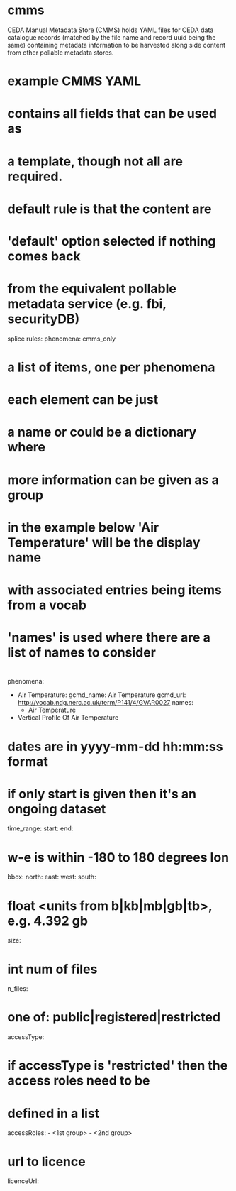 # cmms
CEDA Manual Metadata Store (CMMS) holds YAML files for CEDA data catalogue records (matched by the file name and record uuid being the same) containing metadata information to be harvested along side content from other pollable metadata stores.


# example CMMS YAML
# contains all fields that can be used as
# a template, though not all are required.

# default rule is that the content are
# 'default' option selected if nothing comes back
# from the equivalent pollable metadata service (e.g. fbi, securityDB)

splice rules:
  phenomena: cmms_only

# a list of items, one per phenomena
# each element can be just 
# a name or could be a dictionary where
# more information can be given as a group
# in the example below 'Air Temperature' will be the display name 
# with associated entries being items from a vocab
# 'names' is used where there are a list of names to consider
#

phenomena:
- Air Temperature:
    gcmd_name: Air Temperature
    gcmd_url: http://vocab.ndg.nerc.ac.uk/term/P141/4/GVAR0027
    names:
    - Air Temperature
- Vertical Profile Of Air Temperature

# dates are in yyyy-mm-dd hh:mm:ss format
# if only start is given then it's an ongoing dataset
time_range:
    start: 
    end: 

# w-e is within -180 to 180 degrees lon
bbox:
    north: 
    east: 
    west: 
    south:

# float <units from b|kb|mb|gb|tb>, e.g. 4.392 gb
size: 

# int num of files
n_files: 

# one of: public|registered|restricted
accessType: 

# if accessType is 'restricted' then the access roles need to be
# defined in a list
accessRoles:
    - <1st group>
    - <2nd group>

# url to licence  
licenceUrl: 
